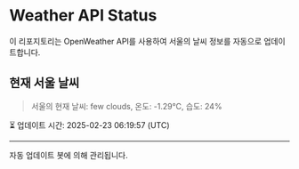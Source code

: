 
# Weather API Status

이 리포지토리는 OpenWeather API를 사용하여 서울의 날씨 정보를 자동으로 업데이트합니다.

## 현재 서울 날씨
> 서울의 현재 날씨: few clouds, 온도: -1.29°C, 습도: 24%

⏳ 업데이트 시간: 2025-02-23 06:19:57 (UTC)

---
자동 업데이트 봇에 의해 관리됩니다.
